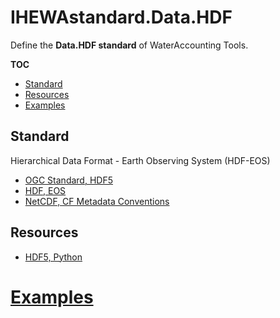 # IHEWAstandard.Data.HDF

Define the **Data.HDF standard** of WaterAccounting Tools.

**TOC**

  - [Standard](#standard)
  - [Resources](#resources)
  - [Examples](#examples)


## Standard

Hierarchical Data Format - Earth Observing System (HDF-EOS)

  - [OGC Standard, HDF5](https://www.opengeospatial.org/standards/HDF5)
  - [HDF, EOS](https://hdfeos.org/)
  - [NetCDF, CF Metadata Conventions](http://cfconventions.org/)

## Resources

  - [HDF5, Python](https://www.h5py.org/)


# [Examples](examples/README.md#hdf)

